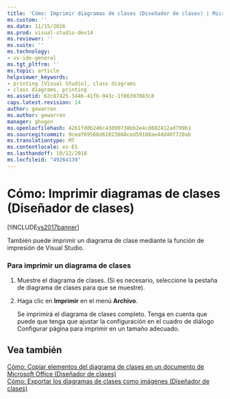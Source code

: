 ```yaml
---
title: 'Cómo: Imprimir diagramas de clases (Diseñador de clases) | Microsoft Docs'
ms.custom: ''
ms.date: 11/15/2016
ms.prod: visual-studio-dev14
ms.reviewer: ''
ms.suite: ''
ms.technology:
- vs-ide-general
ms.tgt_pltfrm: ''
ms.topic: article
helpviewer_keywords:
- printing [Visual Studio], class diagrams
- class diagrams, printing
ms.assetid: 62c87425-3446-41fb-943c-1f86397883c8
caps.latest.revision: 14
author: gewarren
ms.author: gewarren
manager: ghogen
ms.openlocfilehash: 4261fd0b246c43090738bb2e4cd882412ad799b1
ms.sourcegitcommit: 9ceaf69568d61023868ced59108ae4dd46f720ab
ms.translationtype: MT
ms.contentlocale: es-ES
ms.lasthandoff: 10/12/2018
ms.locfileid: "49264139"
---
```

# <a name="how-to-print-class-diagrams-class-designer"></a>Cómo: Imprimir diagramas de clases (Diseñador de clases)
[!INCLUDE[vs2017banner](../includes/vs2017banner.md)]

También puede imprimir un diagrama de clase mediante la función de impresión de Visual Studio.  
  
### <a name="to-print-a-class-diagram"></a>Para imprimir un diagrama de clases  
  
1.  Muestre el diagrama de clases. (Si es necesario, seleccione la pestaña de diagrama de clases para que se muestre).  
  
2.  Haga clic en **Imprimir** en el menú **Archivo**.  
  
     Se imprimirá el diagrama de clases completo. Tenga en cuenta que puede que tenga que ajustar la configuración en el cuadro de diálogo Configurar página para imprimir en un tamaño adecuado.  
  
## <a name="see-also"></a>Vea también  
 [Cómo: Copiar elementos del diagrama de clases en un documento de Microsoft Office (Diseñador de clases)](../ide/how-to-copy-class-diagram-elements-to-a-microsoft-office-document-class-designer.md)   
 [Cómo: Exportar los diagramas de clases como imágenes (Diseñador de clases)](../ide/how-to-export-class-diagrams-as-images-class-designer.md)



